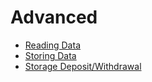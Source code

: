 # Advanced

* [Reading Data](advanced/reading-data)
* [Storing Data](advanced/storing-data)
* [Storage Deposit/Withdrawal](advanced/storage-deposit-withdraw)

